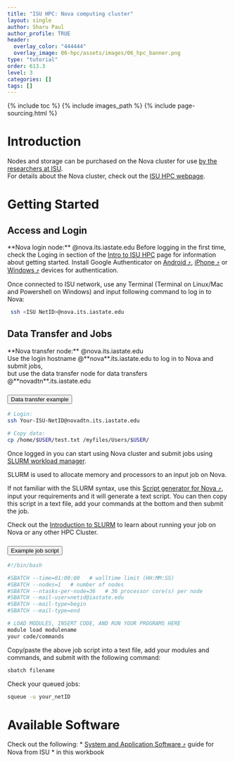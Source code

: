 ```yaml
---
title: "ISU HPC: Nova computing cluster"
layout: single
author: Sharu Paul
author_profile: TRUE
header:
  overlay_color: "444444"
  overlay_image: 06-hpc/assets/images/06_hpc_banner.png
type: "tutorial"
order: 613.3
level: 3
categories: []
tags: []
---
```


{% include toc %}
{% include images_path %}
{% include page-sourcing.html %}


# Introduction

<div class="note" markdown="1">
Nodes and storage can be purchased on the Nova cluster for use <u>by the researchers at ISU</u>. <br>For details about the Nova cluster, check out the <a href="https://www.hpc.iastate.edu/guides/nova" target="_blank">ISU HPC webpage</a>.
</div>

# Getting Started

## Access and Login

<div class="required" markdown="1">
**Nova login node:** @nova.its.iastate.edu <base class="mt">
Before logging in the first time, check the Loging in section of the <a class="t-links" href="613.1">Intro to ISU HPC</a> page for information about getting started. <base class="mb">
Install Google Authenticator on <a href="https://www.hpc.iastate.edu/guides/nova/access-and-login/google-auth-on-android" target="_blank">Android ⤴</a>, <a href="https://www.hpc.iastate.edu/guides/nova/access-and-login/google-auth-on-iphone-ipad-ipod" target="_blank">iPhone ⤴</a> or <a href="https://www.hpc.iastate.edu/guides/nova/access-and-login/google-auth-on-windows" target="_blank">Windows ⤴</a> devices for authentication.
</div>

Once connected to ISU network, use any Terminal (Terminal on Linux/Mac and Powershell on Windows) and input following command to log in to Nova:

```bash
 ssh <ISU NetID>@nova.its.iastate.edu
```

## Data Transfer and Jobs

<div class="required" markdown="1">
**Nova transfer node:** @nova.its.iastate.edu
</div>
<div class="protip" markdown="1">
Use the login hostname @**nova**.its.iastate.edu to log in to Nova and submit jobs, <br>
but use the data transfer node for data transfers @**novadtn**.its.iastate.edu
</div>

### <button class="btn example">Data transfer example</button>

```bash
# Login:
ssh Your-ISU-NetID@novadtn.its.iastate.edu

# Copy data:
cp /home/$USER/test.txt /myfiles/Users/$USER/
```

Once logged in you can start using Nova cluster and submit jobs using <a class="t-links" href="651.1">SLURM workload manager</a>.

<div class="note" markdown="1">
SLURM is used to allocate memory and processors to an input job on Nova.
</div>

If not familiar with the SLURM syntax, use this <a href="https://www.hpc.iastate.edu/guides/nova/slurm-script-generator-for-nova" target="_blank">Script generator for Nova ⤴</a>, input your requirements and it will generate a text script. You can then copy this script in a text file, add your commands at the bottom and then submit the job.

<div class="more" markdown="1">
Check out the <a class="t-links" href="651.2">Introduction to SLURM</a> to learn about running your job on Nova or any other HPC Cluster.
</div>


### <button class="btn example">Example job script</button>

```bash
#!/bin/bash

#SBATCH --time=01:00:00   # walltime limit (HH:MM:SS)
#SBATCH --nodes=1   # number of nodes
#SBATCH --ntasks-per-node=36   # 36 processor core(s) per node
#SBATCH --mail-user=netid@iastate.edu
#SBATCH --mail-type=begin
#SBATCH --mail-type=end

# LOAD MODULES, INSERT CODE, AND RUN YOUR PROGRAMS HERE
module load modulename
your code/commands
```

Copy/paste the above job script into a text file, add your modules and commands, and submit with the following command:

```bash
sbatch filename
```

Check your queued jobs:

```bash
squeue -u your_netID
```


# Available Software

<div class="more" markdown="1">
Check out the following:
* <a href="https://www.hpc.iastate.edu/guides/nova/software" target="_blank">System and Application Software ⤴</a> guide for Nova from ISU
* <a class="t-links" href="641"></a> in this workbook
</div>
